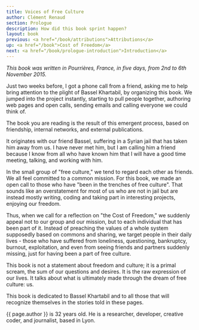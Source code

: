 ```yaml
---
title: Voices of Free Culture
author: Clément Renaud
section: Prologue
description: How did this book sprint happen?
layout: book
previous: <a href="/book/attributions">Attributions</a>
up: <a href="/book">Cost of Freedom</a>
next: <a href="/book/prologue-introduction">Introduction</a>
---
```


_This book was written in Pourrières, France, in five days, from 2nd
to 6th November 2015._

Just two weeks before, I got a phone call from a friend, asking me to
help bring attention to the plight of Bassel Khartabil, by organizing
this book. We jumped into the project instantly, starting to pull
people together, authoring web pages and open calls, sending emails
and calling everyone we could think of.

The book you are reading is the result of this emergent process, based
on friendship, internal networks, and external publications.

It originates with our friend Bassel, suffering in a Syrian jail that
has taken him away from us. I have never met him, but I am calling him
a friend because I know from all who have known him that I will have a
good time meeting, talking, and working with him.

In the small group of "free culture," we tend to regard each other as
friends. We all feel committed to a common mission. For this book, we
made an open call to those who have "been in the trenches of free
culture". That sounds like an overstatement for most of us who are not
in jail but are instead mostly writing, coding and taking part in
interesting projects, enjoying our freedom.

Thus, when we call for a reflection on "the Cost of Freedom," we
suddenly appeal not to our group and our mission, but to each
individual that has been part of it. Instead of preaching the values
of a whole system supposedly based on commons and sharing, we target
people in their daily lives - those who have suffered from loneliness,
questioning, bankruptcy, burnout, exploitation, and even from seeing
friends and partners suddenly missing, just for having been a part of
free culture.

This book is not a statement about freedom and culture; it is a primal
scream, the sum of our questions and desires. It is the raw expression
of our lives. It talks about what is ultimately made through the dream
of free culture: us.

This book is dedicated to Bassel Khartabil and to all those
that will recognize themselves in the stories told in these pages.

<p class="author bio">{{ page.author }} is 32 years old. He is a researcher, developer, creative coder, and journalist, based in Lyon.</p>
